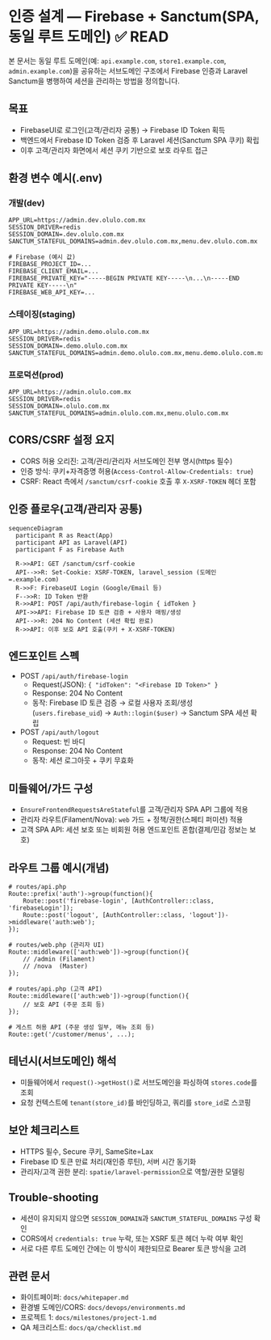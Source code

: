 # 인증 설계 — Firebase + Sanctum(SPA, 동일 루트 도메인) ✅ READ

본 문서는 동일 루트 도메인(예: `api.example.com`, `store1.example.com`, `admin.example.com`)을 공유하는 서브도메인 구조에서 Firebase 인증과 Laravel Sanctum을 병행하여 세션을 관리하는 방법을 정의합니다.

## 목표
- FirebaseUI로 로그인(고객/관리자 공통) → Firebase ID Token 획득
- 백엔드에서 Firebase ID Token 검증 후 Laravel 세션(Sanctum SPA 쿠키) 확립
- 이후 고객/관리자 화면에서 세션 쿠키 기반으로 보호 라우트 접근

## 환경 변수 예시(.env)
### 개발(dev)
```
APP_URL=https://admin.dev.olulo.com.mx
SESSION_DRIVER=redis
SESSION_DOMAIN=.dev.olulo.com.mx
SANCTUM_STATEFUL_DOMAINS=admin.dev.olulo.com.mx,menu.dev.olulo.com.mx

# Firebase (예시 값)
FIREBASE_PROJECT_ID=...
FIREBASE_CLIENT_EMAIL=...
FIREBASE_PRIVATE_KEY="-----BEGIN PRIVATE KEY-----\n...\n-----END PRIVATE KEY-----\n"
FIREBASE_WEB_API_KEY=...
```

### 스테이징(staging)
```
APP_URL=https://admin.demo.olulo.com.mx
SESSION_DRIVER=redis
SESSION_DOMAIN=.demo.olulo.com.mx
SANCTUM_STATEFUL_DOMAINS=admin.demo.olulo.com.mx,menu.demo.olulo.com.mx
```

### 프로덕션(prod)
```
APP_URL=https://admin.olulo.com.mx
SESSION_DRIVER=redis
SESSION_DOMAIN=.olulo.com.mx
SANCTUM_STATEFUL_DOMAINS=admin.olulo.com.mx,menu.olulo.com.mx
```

## CORS/CSRF 설정 요지
- CORS 허용 오리진: 고객/관리/관리자 서브도메인 전부 명시(https 필수)
- 인증 방식: 쿠키+자격증명 허용(`Access-Control-Allow-Credentials: true`)
- CSRF: React 측에서 `/sanctum/csrf-cookie` 호출 후 `X-XSRF-TOKEN` 헤더 포함

## 인증 플로우(고객/관리자 공통)
```mermaid
sequenceDiagram
  participant R as React(App)
  participant API as Laravel(API)
  participant F as Firebase Auth

  R->>API: GET /sanctum/csrf-cookie
  API-->>R: Set-Cookie: XSRF-TOKEN, laravel_session (도메인=.example.com)
  R->>F: FirebaseUI Login (Google/Email 등)
  F-->>R: ID Token 반환
  R->>API: POST /api/auth/firebase-login { idToken }
  API->>API: Firebase ID 토큰 검증 + 사용자 매핑/생성
  API-->>R: 204 No Content (세션 확립 완료)
  R->>API: 이후 보호 API 호출(쿠키 + X-XSRF-TOKEN)
```

## 엔드포인트 스펙
- POST `/api/auth/firebase-login`
  - Request(JSON): `{ "idToken": "<Firebase ID Token>" }`
  - Response: 204 No Content
  - 동작: Firebase ID 토큰 검증 → 로컬 사용자 조회/생성(`users.firebase_uid`) → `Auth::login($user)` → Sanctum SPA 세션 확립
- POST `/api/auth/logout`
  - Request: 빈 바디
  - Response: 204 No Content
  - 동작: 세션 로그아웃 + 쿠키 무효화

## 미들웨어/가드 구성
- `EnsureFrontendRequestsAreStateful`를 고객/관리자 SPA API 그룹에 적용
- 관리자 라우트(Filament/Nova): `web` 가드 + 정책/권한(스페티 퍼미션) 적용
- 고객 SPA API: 세션 보호 또는 비회원 허용 엔드포인트 혼합(결제/민감 정보는 보호)

## 라우트 그룹 예시(개념)
```
# routes/api.php
Route::prefix('auth')->group(function(){
    Route::post('firebase-login', [AuthController::class, 'firebaseLogin']);
    Route::post('logout', [AuthController::class, 'logout'])->middleware('auth:web');
});

# routes/web.php (관리자 UI)
Route::middleware(['auth:web'])->group(function(){
    // /admin (Filament)
    // /nova  (Master)
});

# routes/api.php (고객 API)
Route::middleware(['auth:web'])->group(function(){
    // 보호 API (주문 조회 등)
});

# 게스트 허용 API (주문 생성 일부, 메뉴 조회 등)
Route::get('/customer/menus', ...);
```

## 테넌시(서브도메인) 해석
- 미들웨어에서 `request()->getHost()`로 서브도메인을 파싱하여 `stores.code`를 조회
- 요청 컨텍스트에 `tenant(store_id)`를 바인딩하고, 쿼리를 `store_id`로 스코핑

## 보안 체크리스트
- HTTPS 필수, Secure 쿠키, SameSite=Lax
- Firebase ID 토큰 만료 처리(재인증 루틴), 서버 시간 동기화
- 관리자/고객 권한 분리: `spatie/laravel-permission`으로 역할/권한 모델링

## Trouble-shooting
- 세션이 유지되지 않으면 `SESSION_DOMAIN`과 `SANCTUM_STATEFUL_DOMAINS` 구성 확인
- CORS에서 `credentials: true` 누락, 또는 XSRF 토큰 헤더 누락 여부 확인
- 서로 다른 루트 도메인 간에는 이 방식이 제한되므로 Bearer 토큰 방식을 고려

## 관련 문서
- 화이트페이퍼: `docs/whitepaper.md`
- 환경별 도메인/CORS: `docs/devops/environments.md`
- 프로젝트 1: `docs/milestones/project-1.md`
- QA 체크리스트: `docs/qa/checklist.md`
